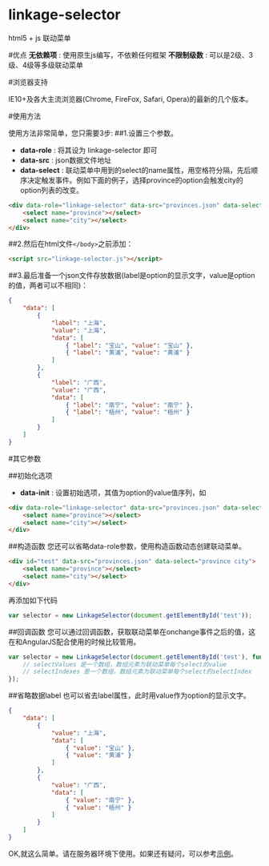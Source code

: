 linkage-selector
================

html5 + js 联动菜单

#优点
__无依赖项__ : 使用原生js编写，不依赖任何框架
__不限制级数__ : 可以是2级、3级、4级等多级联动菜单

#浏览器支持

IE10+及各大主流浏览器(Chrome, FireFox, Safari, Opera)的最新的几个版本。

#使用方法

使用方法非常简单，您只需要3步:
##1.设置三个参数。
- __data-role__ : 将其设为 linkage-selector 即可
- __data-src__ : json数据文件地址
- __data-select__ : 联动菜单中用到的select的name属性，用空格符分隔，先后顺序决定触发事件。例如下面的例子，选择province的option会触发city的option列表的改变。
```html
<div data-role="linkage-selector" data-src="provinces.json" data-select="province city">
    <select name="province"></select>
    <select name="city"></select>
</div>
```

##2.然后在html文件`</body>`之前添加：
```html
<script src="linkage-selector.js"></script>
```

##3.最后准备一个json文件存放数据(label是option的显示文字，value是option的值，两者可以不相同)：
```json
{
    "data": [
        {
            "label": "上海",
            "value": "上海",
            "data": [
                { "label": "宝山", "value": "宝山" },
                { "label": "黄浦", "value": "黄浦" }
            ]
        },
        {
            "label": "广西",
            "value": "广西",
            "data": [
                { "label": "南宁", "value": "南宁" },
                { "label": "梧州", "value": "梧州" }
            ]
        }
    ]
}
```


#其它参数

##初始化选项
- __data-init__ : 设置初始选项，其值为option的value值序列，如

```html
<div data-role="linkage-selector" data-src="provinces.json" data-select="province city" data-init="广西 南宁">
    <select name="province"></select>
    <select name="city"></select>
</div>
```

##构造函数
您还可以省略data-role参数，使用构造函数动态创建联动菜单。
```html
<div id="test" data-src="provinces.json" data-select="province city">
    <select name="province"></select>
    <select name="city"></select>
</div>
```

再添加如下代码
```javascript
var selector = new LinkageSelector(document.getElementById('test'));
```

##回调函数
您可以通过回调函数，获取联动菜单在onchange事件之后的值，这在和AngularJS配合使用的时候比较管用。
```javascript
var selector = new LinkageSelector(document.getElementById('test'), function(selectValues, selectIndexes) {
    // selectValues 是一个数组，数组元素为联动菜单每个select的value
    // selectIndexes 是一个数组，数组元素为联动菜单每个select的selectIndex
});
```

##省略数据label
也可以省去label属性，此时用value作为option的显示文字。

```json
{
    "data": [
        {
            "value": "上海",
            "data": [
                { "value": "宝山" },
                { "value": "黄浦" }
            ]
        },
        {
            "value": "广西",
            "data": [
                { "value": "南宁" },
                { "value": "梧州" }
            ]
        }
    ]
}
```

OK,就这么简单。请在服务器环境下使用。如果还有疑问，可以参考[示例](https://github.com/CahaVar/linkage-selector/tree/master/example)。